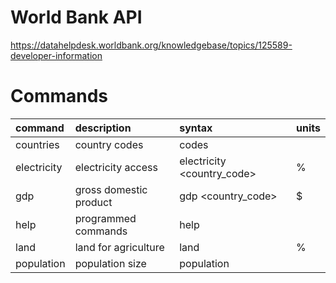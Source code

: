 # World Bank API
https://datahelpdesk.worldbank.org/knowledgebase/topics/125589-developer-information

# Commands

| command     | description            | syntax                     | units   |
|:------------|:-----------------------|:---------------------------|:--------|
| countries   | country codes          | codes <letter>             |         |
| electricity | electricity access     | electricity <country_code> | %       |
| gdp         | gross domestic product | gdp <country_code>         | $       |
| help        | programmed commands    | help <command>             |         |
| land        | land for agriculture   | land <country code>        | %       |
| population  | population size        | population <country code>  |         |


